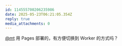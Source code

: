 ```yaml
---
id: 114555700206235986
date: 2025-05-23T06:21:05.354Z
reply: true
media_attachments: 0
---
```


[@mt](https://c.im/@mt) 用 Pages 部署的，有方便切换到 Worker 的方式吗？

